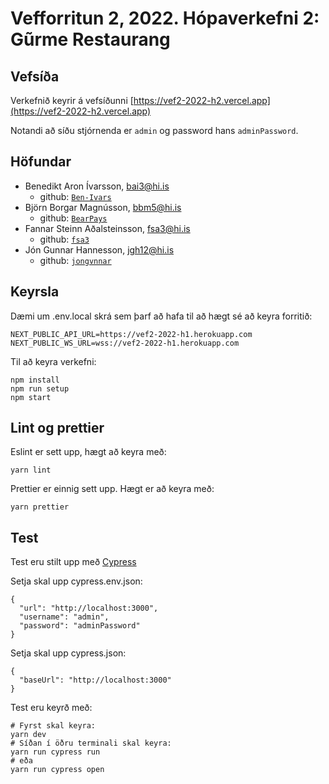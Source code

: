 # Vefforritun 2, 2022. Hópaverkefni 2: Gũrme Restaurang

## Vefsíða

Verkefnið keyrir á vefsíðunni [https://vef2-2022-h2.vercel.app](https://vef2-2022-h2.vercel.app)

Notandi að síðu stjórnenda er `admin` og password hans `adminPassword`.

## Höfundar

- Benedikt Aron Ívarsson, [bai3@hi.is](mailto:bai3@hi.is)
  - github: [`Ben-Ivars`](https://github.com/Ben-Ivars)
- Björn Borgar Magnússon, [bbm5@hi.is](mailto:bbm5@hi.is)
  - github: [`BearPays`](https://github.com/BearPays)
- Fannar Steinn Aðalsteinsson, [fsa3@hi.is](mailto:fsa3@hi.is)
  - github: [`fsa3`](https://github.com/fsa3)
- Jón Gunnar Hannesson, [ jgh12@hi.is](mailto:jgh12@hi.is)
  - github: [`jongvnnar`](https://github.com/jongvnnar)

## Keyrsla

Dæmi um .env.local skrá sem þarf að hafa til að hægt sé að keyra forritið:

```
NEXT_PUBLIC_API_URL=https://vef2-2022-h1.herokuapp.com
NEXT_PUBLIC_WS_URL=wss://vef2-2022-h1.herokuapp.com
```

Til að keyra verkefni:

```
npm install
npm run setup
npm start
```

## Lint og prettier

Eslint er sett upp, hægt að keyra með:

```
yarn lint
```

Prettier er einnig sett upp. Hægt er að keyra með:

```
yarn prettier
```

## Test

Test eru stilt upp með [Cypress](https://www.cypress.io/)

Setja skal upp cypress.env.json:
```
{
  "url": "http://localhost:3000",
  "username": "admin",
  "password": "adminPassword"
}
```
Setja skal upp cypress.json:
```
{
  "baseUrl": "http://localhost:3000"
}
```

Test eru keyrð með:

```
# Fyrst skal keyra:
yarn dev
# Síðan í öðru terminali skal keyra:
yarn run cypress run 
# eða
yarn run cypress open
```
